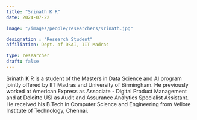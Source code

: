 ```yaml
---
title: "Srinath K R"
date: 2024-07-22

image: "/images/people/researchers/srinath.jpg"

designation : "Research Student"
affiliation: Dept. of DSAI, IIT Madras

type: researcher
draft: false
---
```


Srinath K R is a student of the Masters in Data Science and AI program jointly offered by IIT Madras and University of Birmingham. He previously worked at American Express as Associate - Digital Product Management and at Deloitte USI as Audit and Assurance Analytics Specialist Assistant. He received his B.Tech in Computer Science and Engineering from Vellore Institute of Technology, Chennai.